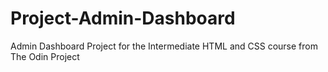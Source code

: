 # Project-Admin-Dashboard
Admin Dashboard Project for the Intermediate HTML and CSS course from The Odin Project
